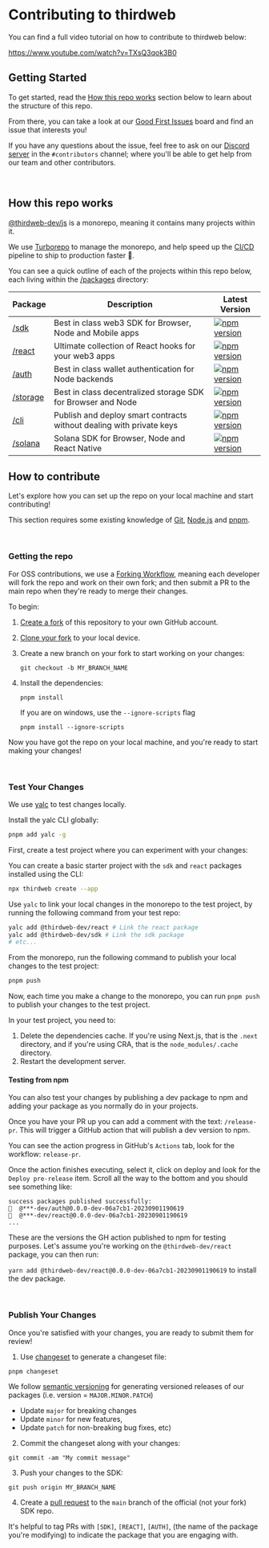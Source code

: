 # Contributing to thirdweb

You can find a full video tutorial on how to contribute to thirdweb below:

https://www.youtube.com/watch?v=TXsQ3qok3B0

## Getting Started

To get started, read the [How this repo works](#how-this-repo-works) section below to learn about the structure of this repo.

From there, you can take a look at our [Good First Issues](https://github.com/thirdweb-dev/js/labels/good%20first%20issue) board and find an issue that interests you!

If you have any questions about the issue, feel free to ask on our [Discord server](https://discord.gg/thirdweb) in the `#contributors` channel; where you'll be able to get help from our team and other contributors.

<br/>

## How this repo works

[@thirdweb-dev/js](https://github.com/thirdweb-dev/js) is a monorepo, meaning it contains many projects within it.

We use [Turborepo](https://turborepo.org/docs/getting-started) to manage the monorepo, and help speed up the [CI/CD](https://www.atlassian.com/continuous-delivery/principles/continuous-integration-vs-delivery-vs-deployment) pipeline to ship to production faster 🚢.

You can see a quick outline of each of the projects within this repo below, each living within the [/packages](/packages) directory:

| Package                        | Description                                                          | Latest Version                                                                                                                                                                   |
| ------------------------------ | -------------------------------------------------------------------- | -------------------------------------------------------------------------------------------------------------------------------------------------------------------------------- |
| [/sdk](./packages/sdk)         | Best in class web3 SDK for Browser, Node and Mobile apps             | <a href="https://www.npmjs.com/package/@thirdweb-dev/sdk"><img src="https://img.shields.io/npm/v/@thirdweb-dev/sdk?color=red&label=npm&logo=npm" alt="npm version"/></a>         |
| [/react](./packages/react)     | Ultimate collection of React hooks for your web3 apps                | <a href="https://www.npmjs.com/package/@thirdweb-dev/react"><img src="https://img.shields.io/npm/v/@thirdweb-dev/react?color=red&label=npm&logo=npm" alt="npm version"/></a>     |
| [/auth](./packages/auth)       | Best in class wallet authentication for Node backends                | <a href="https://www.npmjs.com/package/@thirdweb-dev/auth"><img src="https://img.shields.io/npm/v/@thirdweb-dev/auth?color=red&label=npm&logo=npm" alt="npm version"/></a>       |
| [/storage](./packages/storage) | Best in class decentralized storage SDK for Browser and Node         | <a href="https://www.npmjs.com/package/@thirdweb-dev/storage"><img src="https://img.shields.io/npm/v/@thirdweb-dev/storage?color=red&label=npm&logo=npm" alt="npm version"/></a> |
| [/cli](./packages/cli)         | Publish and deploy smart contracts without dealing with private keys | <a href="https://www.npmjs.com/package/thirdweb"><img src="https://img.shields.io/npm/v/thirdweb?color=red&label=npm&logo=npm" alt="npm version"/></a>                           |
| [/solana](./packages/solana)   | Solana SDK for Browser, Node and React Native                        | <a href="https://www.npmjs.com/package/@thirdweb-dev/solana"><img src="https://img.shields.io/npm/v/@thirdweb-dev/solana?color=red&label=npm&logo=npm" alt="npm version"/></a>   |

## How to contribute

Let's explore how you can set up the repo on your local machine and start contributing!

This section requires some existing knowledge of [Git](https://git-scm.com/), [Node.js](https://nodejs.org/en/) and [pnpm](https://pnpm.io/).

<br/>

### Getting the repo

For OSS contributions, we use a [Forking Workflow](https://www.atlassian.com/git/tutorials/comparing-workflows/forking-workflow), meaning each developer will fork the repo and work on their own fork; and then submit a PR to the main repo when they're ready to merge their changes.

To begin:

1. [Create a fork](https://github.com/thirdweb-dev/js/fork) of this repository to your own GitHub account.

2. [Clone your fork](https://help.github.com/articles/cloning-a-repository/) to your local device.

3. Create a new branch on your fork to start working on your changes:

   ```
   git checkout -b MY_BRANCH_NAME
   ```

4. Install the dependencies:
   ```
   pnpm install
   ```
   If you are on windows, use the `--ignore-scripts` flag
   ```
   pnpm install --ignore-scripts
   ```

Now you have got the repo on your local machine, and you're ready to start making your changes!

<br/>

### Test Your Changes

We use [yalc](https://github.com/wclr/yalc) to test changes locally.

Install the yalc CLI globally:

```bash
pnpm add yalc -g
```

First, create a test project where you can experiment with your changes:

You can create a basic starter project with the `sdk` and `react` packages installed using the CLI:

```bash
npx thirdweb create --app
```

Use `yalc` to link your local changes in the monorepo to the test project, by running the following command from your test repo:

```bash
yalc add @thirdweb-dev/react # Link the react package
yalc add @thirdweb-dev/sdk # Link the sdk package
# etc...
```

From the monorepo, run the following command to publish your local changes to the test project:

```bash
pnpm push
```

Now, each time you make a change to the monorepo, you can run `pnpm push` to publish your changes to the test project.

In your test project, you need to:

1. Delete the dependencies cache. If you're using Next.js, that is the `.next` directory, and if you're using CRA, that is the `node_modules/.cache` directory.
2. Restart the development server.

#### Testing from npm

You can also test your changes by publishing a dev package to npm and adding your package as you normally do in your projects.

Once you have your PR up you can add a comment with the text: `/release-pr`. This will trigger a GitHub action that will publish a dev version to npm.

You can see the action progress in GitHub's `Actions` tab, look for the workflow: `release-pr`.

Once the action finishes executing, select it, click on deploy and look for the `Deploy pre-release` item. Scroll all the way to the bottom and you should see something like:

```
success packages published successfully:
🦋  @***-dev/auth@0.0.0-dev-06a7cb1-20230901190619
🦋  @***-dev/react@0.0.0-dev-06a7cb1-20230901190619
...
```

These are the versions the GH action published to npm for testing purposes. Let's assume you're working on the `@thirdweb-dev/react` package, you can then run:

`yarn add @thirdweb-dev/react@0.0.0-dev-06a7cb1-20230901190619` to install the dev package.

<br/>

### Publish Your Changes

Once you're satisfied with your changes, you are ready to submit them for review!

1. Use [changeset](https://github.com/changesets/changesets) to generate a changeset file:

```
pnpm changeset
```

We follow [semantic versioning](https://semver.org/) for generating versioned releases of our packages (i.e. version = `MAJOR.MINOR.PATCH`)

- Update `major` for breaking changes
- Update `minor` for new features,
- Update `patch` for non-breaking bug fixes, etc)

2. Commit the changeset along with your changes:

```
git commit -am "My commit message"
```

3. Push your changes to the SDK:

```
git push origin MY_BRANCH_NAME
```

4. Create a [pull request](https://www.atlassian.com/git/tutorials/making-a-pull-request) to the `main` branch of the official (not your fork) SDK repo.

It's helpful to tag PRs with `[SDK]`, `[REACT]`, `[AUTH]`, (the name of the package you're modifying) to indicate the package that you are engaging with.
